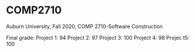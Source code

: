 # COMP2710
Auburn University, Fall 2020, COMP 2710-Software Construction

Final grade:
Project 1: 94
Project 2: 97
Project 3: 100
Project 4: 98
Projec t5: 100
